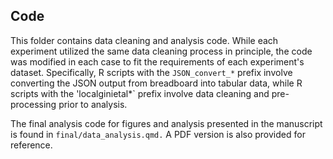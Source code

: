 ## Code

This folder contains data cleaning and analysis code. While each experiment utilized the same data cleaning process in principle, the code was modified in each case to fit the requirements of each experiment's dataset. Specifically, R scripts with the `JSON_convert_*` prefix involve converting the JSON output from breadboard into tabular data, while R scripts with the 'localginietal*` prefix involve data cleaning and pre-processing prior to analysis.

The final analysis code for figures and analysis presented in the manuscript is found in `final/data_analysis.qmd.` A PDF version is also provided for reference.
